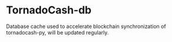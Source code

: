 # TornadoCash-db

Database cache used to accelerate blockchain synchronization of tornadocash-py, will be updated regularly.  
